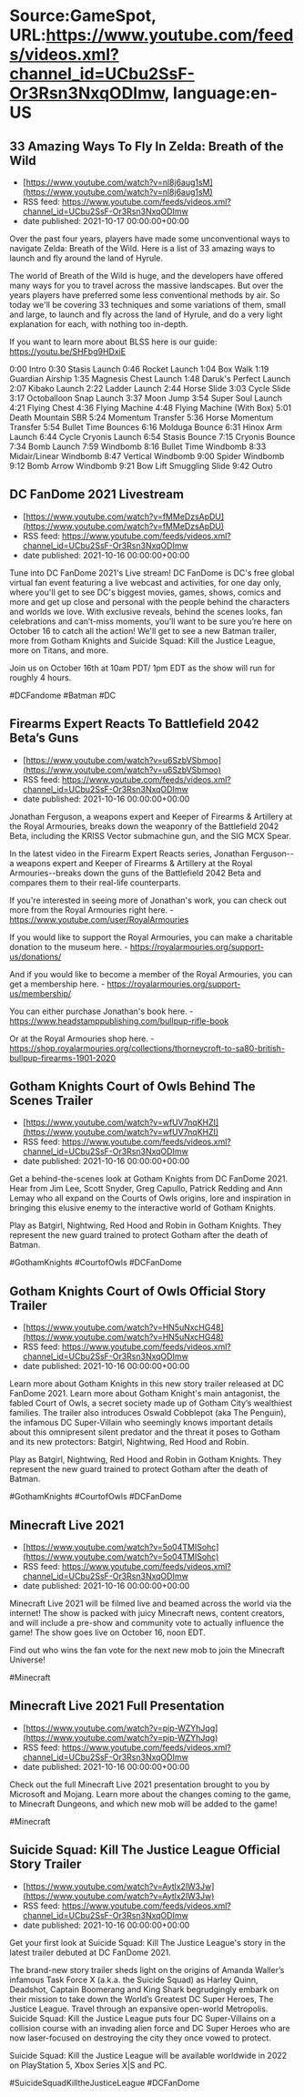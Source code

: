# Source:GameSpot, URL:https://www.youtube.com/feeds/videos.xml?channel_id=UCbu2SsF-Or3Rsn3NxqODImw, language:en-US

## 33 Amazing Ways To Fly In Zelda: Breath of the Wild
 - [https://www.youtube.com/watch?v=nl8j6aug1sM](https://www.youtube.com/watch?v=nl8j6aug1sM)
 - RSS feed: https://www.youtube.com/feeds/videos.xml?channel_id=UCbu2SsF-Or3Rsn3NxqODImw
 - date published: 2021-10-17 00:00:00+00:00

Over the past four years, players have made some unconventional ways to navigate Zelda: Breath of the Wild. Here is a list of 33 amazing ways to launch and fly around the land of Hyrule.

The world of Breath of the Wild is huge, and the developers have offered many ways for you to travel across the massive landscapes. But over the years players have preferred some less conventional methods by air. So today we'll be covering 33 techniques and some variations of them, small and large, to launch and fly across the land of Hyrule, and do a very light explanation for each, with nothing too in-depth.

If you want to learn more about BLSS here is our guide:  https://youtu.be/SHFbg9HDxiE

0:00 Intro
0:30 Stasis Launch
0:46 Rocket Launch
1:04 Box Walk
1:19 Guardian Airship
1:35 Magnesis Chest Launch
1:48 Daruk's Perfect Launch
2:07 Kibako Launch
2:22 Ladder Launch
2:44 Horse Slide
3:03 Cycle Slide
3:17 Octoballoon Snap Launch
3:37 Moon Jump
3:54 Super Soul Launch
4:21 Flying Chest
4:36 Flying Machine
4:48 Flying Machine (With Box)
5:01 Death Mountain SBR
5:24 Momentum Transfer
5:36 Horse Momentum Transfer
5:54 Bullet Time Bounces
6:16 Molduga Bounce
6:31 Hinox Arm Launch
6:44 Cycle Cryonis Launch
6:54 Stasis Bounce
7:15 Cryonis Bounce
7:34 Bomb Launch
7:59 Windbomb
8:16 Bullet Time Windbomb
8:33 Midair/Linear Windbomb
8:47 Vertical Windbomb
9:00 Spider Windbomb
9:12 Bomb Arrow Windbomb
9:21 Bow Lift Smuggling Slide
9:42 Outro

## DC FanDome 2021 Livestream
 - [https://www.youtube.com/watch?v=fMMeDzsApDU](https://www.youtube.com/watch?v=fMMeDzsApDU)
 - RSS feed: https://www.youtube.com/feeds/videos.xml?channel_id=UCbu2SsF-Or3Rsn3NxqODImw
 - date published: 2021-10-16 00:00:00+00:00

Tune into DC FanDome 2021's Live stream! DC FanDome is DC's free global virtual fan event featuring a live webcast and activities, for one day only, where you'll get to see DC's biggest movies, games, shows, comics and more and get up close and personal with the people behind the characters and worlds we love. With exclusive reveals, behind the scenes looks, fan celebrations and can’t-miss moments, you’ll want to be sure you’re here on October 16 to catch all the action! We'll get to see a new Batman trailer, more from Gotham Knights and Suicide Squad: Kill the Justice League, more on Titans, and more. 

Join us on October 16th at 10am PDT/ 1pm EDT as the show will run for roughly 4 hours.

#DCFandome #Batman #DC

## Firearms Expert Reacts To Battlefield 2042 Beta’s Guns
 - [https://www.youtube.com/watch?v=u6SzbVSbmoo](https://www.youtube.com/watch?v=u6SzbVSbmoo)
 - RSS feed: https://www.youtube.com/feeds/videos.xml?channel_id=UCbu2SsF-Or3Rsn3NxqODImw
 - date published: 2021-10-16 00:00:00+00:00

Jonathan Ferguson, a weapons expert and Keeper of Firearms & Artillery at the Royal Armouries, breaks down the weaponry of the Battlefield 2042 Beta, including the KRISS Vector submachine gun, and the SIG MCX Spear.

In the latest video in the Firearm Expert Reacts series, Jonathan Ferguson--a weapons expert and Keeper of Firearms & Artillery at the Royal Armouries--breaks down the guns of the Battlefield 2042 Beta and compares them to their real-life counterparts.

If you're interested in seeing more of Jonathan's work, you can check out more from the Royal Armouries right here. - https://www.youtube.com/user/RoyalArmouries

If you would like to support the Royal Armouries, you can make a charitable donation to the museum here. - https://royalarmouries.org/support-us/donations/

And if you would like to become a member of the Royal Armouries, you can get a membership here. - https://royalarmouries.org/support-us/membership/

You can either purchase Jonathan's book here. - https://www.headstamppublishing.com/bullpup-rifle-book

Or at the Royal Armouries shop here. - https://shop.royalarmouries.org/collections/thorneycroft-to-sa80-british-bullpup-firearms-1901-2020

## Gotham Knights Court of Owls Behind The Scenes Trailer
 - [https://www.youtube.com/watch?v=wfUV7nqKHZI](https://www.youtube.com/watch?v=wfUV7nqKHZI)
 - RSS feed: https://www.youtube.com/feeds/videos.xml?channel_id=UCbu2SsF-Or3Rsn3NxqODImw
 - date published: 2021-10-16 00:00:00+00:00

Get a behind-the-scenes look at Gotham Knights from DC FanDome 2021. Hear from Jim Lee, Scott Snyder, Greg Capullo, Patrick Redding and Ann Lemay who all expand on the Courts of Owls origins, lore and inspiration in bringing this elusive enemy to the interactive world of Gotham Knights. 

Play as Batgirl, Nightwing, Red Hood and Robin in Gotham Knights. They represent the new guard trained to protect Gotham after the death of Batman. 

#GothamKnights #CourtofOwls #DCFanDome

## Gotham Knights Court of Owls Official Story Trailer
 - [https://www.youtube.com/watch?v=HN5uNxcHG48](https://www.youtube.com/watch?v=HN5uNxcHG48)
 - RSS feed: https://www.youtube.com/feeds/videos.xml?channel_id=UCbu2SsF-Or3Rsn3NxqODImw
 - date published: 2021-10-16 00:00:00+00:00

Learn more about Gotham Knights in this new story trailer released at DC FanDome 2021. Learn more about Gotham Knight's main antagonist, the fabled Court of Owls, a secret society made up of Gotham City’s wealthiest families. The trailer also introduces Oswald Cobblepot (aka The Penguin), the infamous DC Super-Villain who seemingly knows important details about this omnipresent silent predator and the threat it poses to Gotham and its new protectors: Batgirl, Nightwing, Red Hood and Robin.

Play as Batgirl, Nightwing, Red Hood and Robin in Gotham Knights. They represent the new guard trained to protect Gotham after the death of Batman. 

#GothamKnights #CourtofOwls #DCFanDome

## Minecraft Live 2021
 - [https://www.youtube.com/watch?v=5o04TMISohc](https://www.youtube.com/watch?v=5o04TMISohc)
 - RSS feed: https://www.youtube.com/feeds/videos.xml?channel_id=UCbu2SsF-Or3Rsn3NxqODImw
 - date published: 2021-10-16 00:00:00+00:00

Minecraft Live 2021 will be filmed live and beamed across the world via the internet! The show is packed with juicy Minecraft news, content creators, and will include a pre-show and community vote to actually influence the game! The show goes live on October 16, noon EDT.

Find out who wins the fan vote for the next new mob to join the Minecraft Universe!

#Minecraft

## Minecraft Live 2021 Full Presentation
 - [https://www.youtube.com/watch?v=pip-WZYhJqg](https://www.youtube.com/watch?v=pip-WZYhJqg)
 - RSS feed: https://www.youtube.com/feeds/videos.xml?channel_id=UCbu2SsF-Or3Rsn3NxqODImw
 - date published: 2021-10-16 00:00:00+00:00

Check out the full Minecraft Live 2021 presentation brought to you by Microsoft and Mojang. Learn more about the changes coming to the game, to Minecraft Dungeons, and which new mob will be added to the game!

#Minecraft

## Suicide Squad: Kill The Justice League Official Story Trailer
 - [https://www.youtube.com/watch?v=Aytlx2lW3Jw](https://www.youtube.com/watch?v=Aytlx2lW3Jw)
 - RSS feed: https://www.youtube.com/feeds/videos.xml?channel_id=UCbu2SsF-Or3Rsn3NxqODImw
 - date published: 2021-10-16 00:00:00+00:00

Get your first look at Suicide Squad: Kill The Justice League's story in the latest trailer debuted at DC FanDome 2021. 

The brand-new story trailer sheds light on the origins of Amanda Waller’s infamous Task Force X (a.k.a. the Suicide Squad) as Harley Quinn, Deadshot, Captain Boomerang and King Shark begrudgingly embark on their mission to take down the World’s Greatest DC Super Heroes, The Justice League. Travel through an expansive open-world Metropolis. Suicide Squad: Kill the Justice League puts four DC Super-Villains on a collision course with an invading alien force and DC Super Heroes who are now laser-focused on destroying the city they once vowed to protect. 

Suicide Squad: Kill the Justice League will be available worldwide in 2022 on PlayStation 5, Xbox Series X|S and PC.

#SuicideSquadKilltheJusticeLeague #DCFanDome

